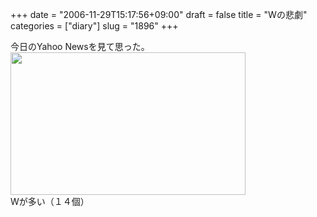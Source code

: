+++
date = "2006-11-29T15:17:56+09:00"
draft = false
title = "Wの悲劇"
categories = ["diary"]
slug = "1896"
+++

今日のYahoo Newsを見て思った。
<img src="http://ieiriblog.img.jugem.jp/20061129_256057.gif" alt="" width="376" height="228" class="pict" />
Wが多い（１４個）

